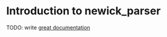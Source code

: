 # Introduction to newick_parser

TODO: write [great documentation](http://jacobian.org/writing/what-to-write/)
